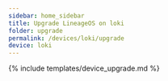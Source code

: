 ```yaml
---
sidebar: home_sidebar
title: Upgrade LineageOS on loki
folder: upgrade
permalink: /devices/loki/upgrade
device: loki
---
```

{% include templates/device_upgrade.md %}
